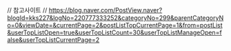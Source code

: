 // 참고사이트 // 
https://blog.naver.com/PostView.naver?blogId=kks227&logNo=220777333252&categoryNo=299&parentCategoryNo=0&viewDate=&currentPage=2&postListTopCurrentPage=1&from=postList&userTopListOpen=true&userTopListCount=30&userTopListManageOpen=false&userTopListCurrentPage=2


